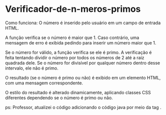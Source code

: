 # Verificador-de-n-meros-primos

Como funciona:
O número é inserido pelo usuário em um campo de entrada HTML.

A função verifica se o número é maior que 1. Caso contrário, uma mensagem de erro é exibida pedindo para inserir um número maior que 1.

Se o número for válido, a função verifica se ele é primo. A verificação é feita tentando dividir o número por todos os números de 2 até a raiz quadrada dele. Se o número for divisível por qualquer número dentro desse intervalo, ele não é primo.

O resultado (se o número é primo ou não) é exibido em um elemento HTML, com uma mensagem correspondente.

O estilo do resultado é alterado dinamicamente, aplicando classes CSS diferentes dependendo se o número é primo ou não.

ps: Professor, atualizei o código adicionando o código java por meio da tag <a>.
